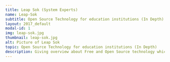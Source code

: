 ```yaml
---
title: Leap Sok (System Experts)
name: Leap-Sok
subtitle: Open Source Technology for education institutions (In Depth)
layout: 2017_default
modal-id: 1
img: leap-sok.jpg
thumbnail: leap-sok.jpg
alt: Picture of Leap Sok
topic: Open Source Technology for education institutions (In Depth)
description: Giving overview about Free and Open Source technology which available and benefit to teachers, students and schools.
---
```

